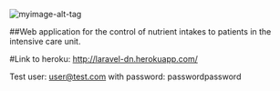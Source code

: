 ![myimage-alt-tag](http://laravel-dn.herokuapp.com/img/logo.png)

##Web application for the control of nutrient intakes to patients in the intensive care unit.

#Link to heroku: http://laravel-dn.herokuapp.com/

Test user: user@test.com with password: passwordpassword
  
